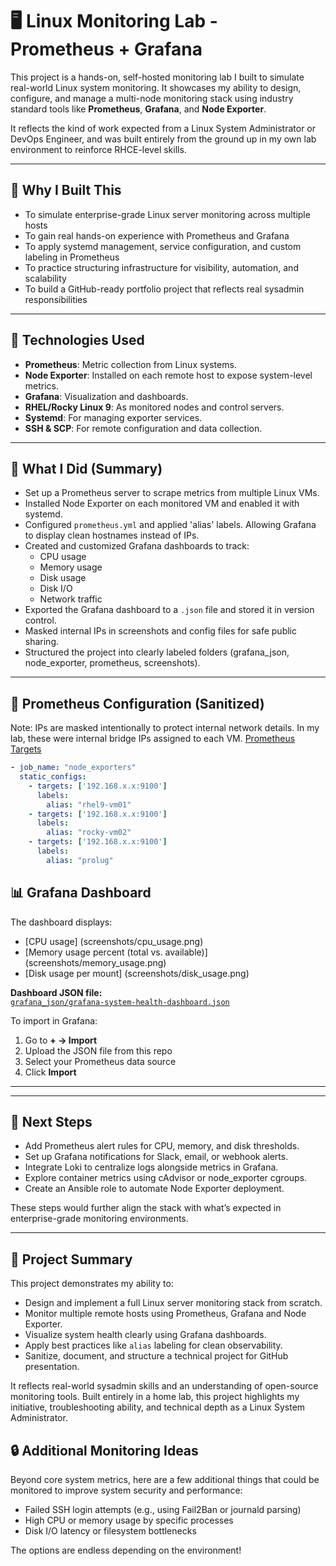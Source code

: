 # 🖥️ Linux Monitoring Lab - Prometheus + Grafana

This project is a hands-on, self-hosted monitoring lab I built to simulate real-world Linux system monitoring. It showcases my ability to design, configure, and manage a multi-node monitoring stack using industry standard tools like **Prometheus**, **Grafana**, and **Node Exporter**.

It reflects the kind of work expected from a Linux System Administrator or DevOps Engineer, and was built entirely from the ground up in my own lab environment to reinforce RHCE-level skills.

---

## 📌 Why I Built This

- To simulate enterprise-grade Linux server monitoring across multiple hosts
- To gain real hands-on experience with Prometheus and Grafana
- To apply systemd management, service configuration, and custom labeling in Prometheus
- To practice structuring infrastructure for visibility, automation, and scalability
- To build a GitHub-ready portfolio project that reflects real sysadmin responsibilities

---

## 🧱 Technologies Used

- **Prometheus**: Metric collection from Linux systems.
- **Node Exporter**: Installed on each remote host to expose system-level metrics.
- **Grafana**: Visualization and dashboards.
- **RHEL/Rocky Linux 9**: As monitored nodes and control servers.
- **Systemd**: For managing exporter services.
- **SSH & SCP**: For remote configuration and data collection.

---

## 🧠 What I Did (Summary)

- Set up a Prometheus server to scrape metrics from multiple Linux VMs.
- Installed Node Exporter on each monitored VM and enabled it with systemd.
- Configured `prometheus.yml` and applied 'alias' labels. Allowing Grafana to display clean hostnames instead of IPs.
- Created and customized Grafana dashboards to track:
  - CPU usage
  - Memory usage
  - Disk usage
  - Disk I/O
  - Network traffic
- Exported the Grafana dashboard to a `.json` file and stored it in version control.
- Masked internal IPs in screenshots and config files for safe public sharing.
- Structured the project into clearly labeled folders (grafana_json, node_exporter, prometheus, screenshots).

---

## 🔐 Prometheus Configuration (Sanitized)
Note: IPs are masked intentionally to protect internal network details. In my lab, these were internal bridge IPs assigned to each VM.
[Prometheus Targets](screenshots/prometheus-targets.png)

```yaml
- job_name: "node_exporters"
  static_configs:
    - targets: ['192.168.x.x:9100']
      labels:
        alias: "rhel9-vm01"
    - targets: ['192.168.x.x:9100']
      labels:
        alias: "rocky-vm02"
    - targets: ['192.168.x.x:9100']
      labels:
        alias: "prolug"
```

## 📊 Grafana Dashboard

The dashboard displays:

- [CPU usage] (screenshots/cpu_usage.png)
- [Memory usage percent (total vs. available)] (screenshots/memory_usage.png)
- [Disk usage per mount] (screenshots/disk_usage.png)

**Dashboard JSON file:**  
[`grafana_json/grafana-system-health-dashboard.json`](grafana_json/grafana-system-health-dashboard.json)

To import in Grafana:

1. Go to **+ → Import**
2. Upload the JSON file from this repo
3. Select your Prometheus data source
4. Click **Import**

---


---

## 🚀 Next Steps


- Add Prometheus alert rules for CPU, memory, and disk thresholds.
- Set up Grafana notifications for Slack, email, or webhook alerts.
- Integrate Loki to centralize logs alongside metrics in Grafana.
- Explore container metrics using cAdvisor or node_exporter cgroups.
- Create an Ansible role to automate Node Exporter deployment.

These steps would further align the stack with what’s expected in enterprise-grade monitoring environments.

---

## 🧾 Project Summary

This project demonstrates my ability to:

- Design and implement a full Linux server monitoring stack from scratch.
- Monitor multiple remote hosts using Prometheus, Grafana and Node Exporter.
- Visualize system health clearly using Grafana dashboards.
- Apply best practices like `alias` labeling for clean observability.
- Sanitize, document, and structure a technical project for GitHub presentation.

It reflects real-world sysadmin skills and an understanding of open-source monitoring tools. Built entirely in a home lab, this project highlights my initiative, troubleshooting ability, and technical depth as a Linux System Administrator.


## 🔒 Additional Monitoring Ideas

Beyond core system metrics, here are a few additional things that could be monitored to improve system security and performance:

- Failed SSH login attempts (e.g., using Fail2Ban or journald parsing)
- High CPU or memory usage by specific processes
- Disk I/O latency or filesystem bottlenecks

The options are endless depending on the environment!
